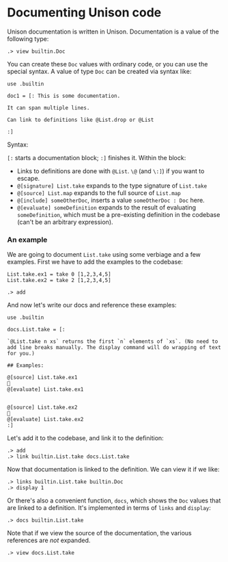 # Documenting Unison code

Unison documentation is written in Unison. Documentation is a value of the following type:

```ucm
.> view builtin.Doc
```

You can create these `Doc` values with ordinary code, or you can use the special syntax. A value of type `Doc` can be created via syntax like:

```unison
use .builtin

doc1 = [: This is some documentation.

It can span multiple lines.

Can link to definitions like @List.drop or @List

:]
```

Syntax:

`[:` starts a documentation block; `:]` finishes it. Within the block:

* Links to definitions are done with `@List`. `\@` (and `\:]`) if you want to escape.
* `@[signature] List.take` expands to the type signature of `List.take`
* `@[source] List.map` expands to the full source of `List.map`
* `@[include] someOtherDoc`, inserts a value `someOtherDoc : Doc` here.
* `@[evaluate] someDefinition` expands to the result of evaluating `someDefinition`, which must be a pre-existing definition in the codebase (can't be an arbitrary expression).

### An example

We are going to document `List.take` using some verbiage and a few examples. First we have to add the examples to the codebase:

```unison
List.take.ex1 = take 0 [1,2,3,4,5]
List.take.ex2 = take 2 [1,2,3,4,5]
```

```ucm
.> add
```

And now let's write our docs and reference these examples:

```unison
use .builtin

docs.List.take = [:

`@List.take n xs` returns the first `n` elements of `xs`. (No need to add line breaks manually. The display command will do wrapping of text for you.)

## Examples:

@[source] List.take.ex1
🔽
@[evaluate] List.take.ex1


@[source] List.take.ex2
🔽
@[evaluate] List.take.ex2
:]
```

Let's add it to the codebase, and link it to the definition:

```ucm
.> add
.> link builtin.List.take docs.List.take
```

Now that documentation is linked to the definition. We can view it if we like:

```ucm
.> links builtin.List.take builtin.Doc
.> display 1
```

Or there's also a convenient function, `docs`, which shows the `Doc` values that are linked to a definition. It's implemented in terms of `links` and `display`:

```ucm
.> docs builtin.List.take
```

Note that if we view the source of the documentation, the various references are *not* expanded.

```ucm
.> view docs.List.take
```
